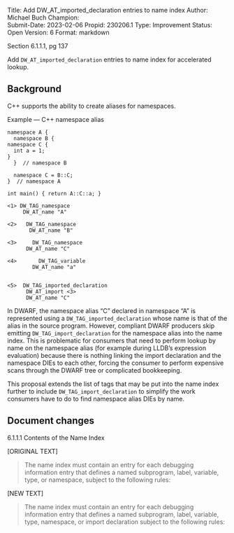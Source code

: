 Title:       Add DW_AT_imported_declaration entries to name index
Author:      Michael Buch
Champion:    
Submit-Date: 2023-02-06
Propid:      230206.1
Type:        Improvement
Status:      Open
Version:     6
Format:      markdown

Section 6.1.1.1, pg 137

Add `DW_AT_imported_declaration` entries to name index for accelerated lookup.

Background
----------

C++ supports the ability to create aliases for namespaces.

Example — C++ namespace alias

    namespace A {                 
      namespace B {                 
	namespace C {                 
	  int a = 1;                    
	}                              
      }  // namespace B             
			      
      namespace C = B::C;           
    }  // namespace A             
			      
    int main() { return A::C::a; }

    <1> DW_TAG_namespace            
	     DW_AT_name "A"            
				
    <2>   DW_TAG_namespace          
	       DW_AT_name "B"          
				
    <3>     DW_TAG_namespace        
		  DW_AT_name "C"        
				
    <4>       DW_TAG_variable       
		    DW_AT_name "a"      
				
				
    <5>  DW_TAG_imported_declaration
	      DW_AT_import <3>         
	      DW_AT_name "C"           
                                       
In DWARF, the namespace alias “C” declared in namespace “A” is represented 
using a `DW_TAG_imported_declaration` whose name is that of the alias in the 
source program. However, compliant DWARF producers skip emitting 
`DW_TAG_import_declaration` for the namespace alias into the name index. This 
is problematic for consumers that need to perform lookup by name on the 
namespace alias (for example during LLDB’s expression evaluation) because 
there is nothing linking the import declaration and the namespace DIEs to 
each other, forcing the consumer to perform expensive scans through the 
DWARF tree or complicated bookkeeping.

This proposal extends the list of tags that may be put into the name 
index further to include `DW_TAG_import_declaration` to simplify
the work consumers have to do to find namespace alias DIEs by name.

Document changes
----------------

6.1.1.1 Contents of the Name Index

[ORIGINAL TEXT]

> The name index must contain an entry for each debugging information entry that 
> defines a named subprogram, label, variable, type, or namespace, subject to the 
> following rules: 

[NEW TEXT]

> The name index must contain an entry for each debugging information entry that 
> defines a named subprogram, label, variable, type, namespace, or import declaration
> subject to the following rules: 

